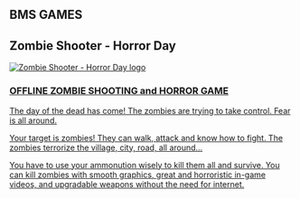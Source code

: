 ## BMS GAMES


<h2>Zombie Shooter - Horror Day</h2>


<a href="https://play.google.com/store/apps/details?id=com.bmsgames.Zombiehunter"><img src="https://play-lh.googleusercontent.com/5Sww4v5BmfACfz7bZ_bCAH8MtnHNxDsYC_IkULM25YJaFMmxalBRkC4LkHaxfJKuP5w=s180-rw" alt="Zombie Shooter - Horror Day logo">

<h3>OFFLINE ZOMBIE SHOOTING and HORROR GAME</h3>


<p>The day of the dead has come! The zombies are trying to take control. Fear is all around.</p>
<p>Your target is zombies! They can walk, attack and know how to fight. The zombies terrorize the village, city, road, all around… </p>
<p>You have to use your ammonution wisely to kill them all and survive. You can kill zombies with smooth graphics, great and horroristic in-game videos, and upgradable weapons without the need for internet.</p>


